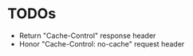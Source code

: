 TODOs
=====

* Return "Cache-Control" response header
* Honor "Cache-Control: no-cache" request header
